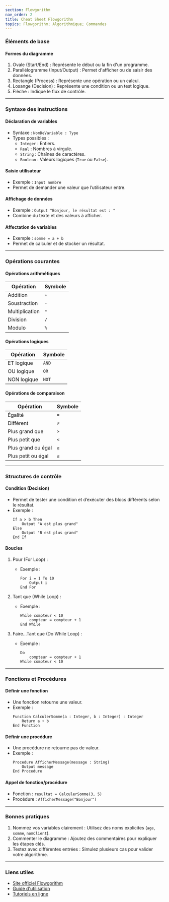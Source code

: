 ```yaml
---
section: Flowgorithm
nav_order: 2
title: Cheat Sheet Flowgorithm
topics: Flowgorithm; Algorithmique; Commandes
---
```


### Éléments de base

#### Formes du diagramme

1. Ovale (Start/End) : Représente le début ou la fin d'un programme.
2. Parallélogramme (Input/Output) : Permet d'afficher ou de saisir des données.
3. Rectangle (Process) : Représente une opération ou un calcul.
4. Losange (Decision) : Représente une condition ou un test logique.
5. Flèche : Indique le flux de contrôle.

---

### Syntaxe des instructions

#### Déclaration de variables

- Syntaxe : `NomDeVariable : Type`
- Types possibles :
  - `Integer` : Entiers.
  - `Real` : Nombres à virgule.
  - `String` : Chaînes de caractères.
  - `Boolean` : Valeurs logiques (`True` ou `False`).

#### Saisie utilisateur

- Exemple : `Input nombre`
- Permet de demander une valeur que l’utilisateur entre.

#### Affichage de données

- Exemple : `Output "Bonjour, le résultat est : "`
- Combine du texte et des valeurs à afficher.

#### Affectation de variables

- Exemple : `somme = a + b`
- Permet de calculer et de stocker un résultat.

---

### Opérations courantes

#### Opérations arithmétiques

| Opération      | Symbole |
| -------------- | ------- |
| Addition       | `+`     |
| Soustraction   | `-`     |
| Multiplication | `*`     |
| Division       | `/`     |
| Modulo         | `%`     |

#### Opérations logiques

| Opération   | Symbole |
| ----------- | ------- |
| ET logique  | `AND`   |
| OU logique  | `OR`    |
| NON logique | `NOT`   |

#### Opérations de comparaison

| Opération          | Symbole |
| ------------------ | ------- |
| Égalité            | `=`     |
| Différent          | `≠`     |
| Plus grand que     | `>`     |
| Plus petit que     | `<`     |
| Plus grand ou égal | `≥`     |
| Plus petit ou égal | `≤`     |

---

### Structures de contrôle

#### Condition (Decision)

- Permet de tester une condition et d’exécuter des blocs différents selon le résultat.
- Exemple :
  ```plaintext
  If a > b Then
      Output "A est plus grand"
  Else
      Output "B est plus grand"
  End If
  ```

#### Boucles

1. Pour (For Loop) :

   - Exemple :
     ```plaintext
     For i = 1 To 10
         Output i
     End For
     ```

2. Tant que (While Loop) :

   - Exemple :
     ```plaintext
     While compteur < 10
         compteur = compteur + 1
     End While
     ```

3. Faire...Tant que (Do While Loop) :
   - Exemple :
     ```plaintext
     Do
         compteur = compteur + 1
     While compteur < 10
     ```

---

### Fonctions et Procédures

#### Définir une fonction

- Une fonction retourne une valeur.
- Exemple :
  ```plaintext
  Function CalculerSomme(a : Integer, b : Integer) : Integer
      Return a + b
  End Function
  ```

#### Définir une procédure

- Une procédure ne retourne pas de valeur.
- Exemple :
  ```plaintext
  Procedure AfficherMessage(message : String)
      Output message
  End Procedure
  ```

#### Appel de fonction/procédure

- Fonction : `resultat = CalculerSomme(3, 5)`
- Procédure : `AfficherMessage("Bonjour")`

---

### Bonnes pratiques

1. Nommez vos variables clairement : Utilisez des noms explicites (`age`, `somme`, `nomClient`).
2. Commenter le diagramme : Ajoutez des commentaires pour expliquer les étapes clés.
3. Testez avec différentes entrées : Simulez plusieurs cas pour valider votre algorithme.

---

### Liens utiles

- [Site officiel Flowgorithm](http://www.flowgorithm.org/)
- [Guide d'utilisation](http://www.flowgorithm.org/documentation.html)
- [Tutoriels en ligne](https://youtu.be/ivC6qz1nRg4?si=tncOqntvu3dBBEZz)
